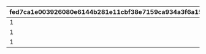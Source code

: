 |fed7ca1e003926080e6144b281e11cbf38e7159ca934a3f6a158c2b3361d3c9a|d26e37cbdf5957e65708faf67e826518f6200feb5a2b28d57c8add4fcc05f14e|0d8319160bca2daf267168ec7c967f1ec547429b954348c22043888e92c4d9a8|4ab5f6344f6506e15b5750ec7ac450f0174bf908cbccc05932e58b88a19981bf|550410d69bea386c7bc408163df56ecf4e07c1b411b106d4fe104918b2f27ae1|931344438088ddb03800459c4c5fdc5a6154cdd4b671797b8269b3157577645c|404cc0023c9770e1b9530e154a85338843c0ce6876105ecd8b1f0c453821b033|e26f230caa2bc34b410fff64c6c87f21ec84e997210ed472af20cc1d5abf27e5|f81fb8ccf7c7a757b5a3f6510648ca999970d49d46f00861ab6a1b016dc4dac2|f7fbec3a7d949be5d39c8b2acd42733754d35c7b43efaaea9b8babc507d0f7aa|7d6356132959343528ab2c68349a904490c53a19802d9aa42859ac68954a06b3|e000a1861f0b8380a129eb99a6c6199ab33f2b4ae5446157dfb7f1d9958a6be4|4f38e043c1b4a96cfab5e1fbba01fba69cff25e9118b5ab82f0631efd08f0520|632b980632cc3112bb62db15650e08ee99a305daca7d553d995c87da8402d090|990f9995bbde7a6798b4bee5f93b7bcdb74483d1fffe0f6f0d1ee9cb6ce2621e|bdfda1cfac82e9061f1fffc52e640302cd197e74c1fc91e8e05120f07bb001f7|6880c458ac39f733a95cfba83f6da9a5654741308c8112fde4b212d7a6f4f38f|0a58aa9887e3f26b91e09068608ac79e6a015c64e03171d3d9160e9c1adba9f6|
| --- | --- | --- | --- | --- | --- | --- | --- | --- | --- | --- | --- | --- | --- | --- | --- | --- | --- |
|1|9006525|-1|1|0|bgm_M646_Mode1|1|1|-1|5|0|-1|3008|1.5|83|803100222|0|4|
|1|9006526|-1|1|0|bgm_M646_Mode2|1|2|-1|5|0|-1|3008|1.5|66|803100223|0|2|
|1|9006527|-1|-1|9000003|bgm_M646_Mode3|1|3|-1|5|0|-1|3008|1.5|0|803100224|0|-1|